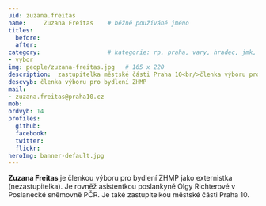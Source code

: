 ```yaml
---
uid: zuzana.freitas
name:     Zuzana Freitas  	# běžně používáné jméno
titles:
  before: 
  after:
category:                 	# kategorie: rp, praha, vary, hradec, jmk, senat
- vybor
img: people/zuzana-freitas.jpg   # 165 x 220
description:  zastupitelka městské části Praha 10<br/>členka výboru pro bydlení ZHMP    	# kratký popis, max 160 znaků
descvyb: členka výboru pro bydlení ZHMP
mail:
- zuzana.freitas@praha10.cz
mob:
ordvyb: 14
profiles:
  github:       
  facebook:    
  twitter: 		  
  flickr:		  
heroImg: banner-default.jpg  
---
```


**Zuzana Freitas** je členkou výboru pro bydlení ZHMP jako externistka (nezastupitelka). Je rovněž asistentkou poslankyně Olgy Richterové v Poslanecké sněmovně PČR. Je také zastupitelkou městské části Praha 10.
